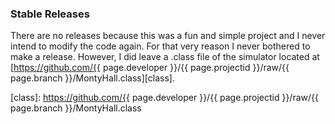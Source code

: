 ---
---
### Stable Releases

There are no releases because this was a fun and simple project and I never intend to modify the code again. For that very reason I never bothered to make a release. However, I did leave a .class file of the simulator located at [https://github.com/{{ page.developer }}/{{ page.projectid }}/raw/{{ page.branch }}/MontyHall.class][class].

[class]: https://github.com/{{ page.developer }}/{{ page.projectid }}/raw/{{ page.branch }}/MontyHall.class
